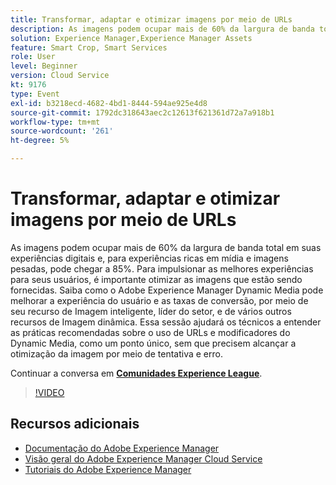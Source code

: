 ```yaml
---
title: Transformar, adaptar e otimizar imagens por meio de URLs
description: As imagens podem ocupar mais de 60% da largura de banda total em suas experiências digitais e, para experiências ricas em mídia e imagens pesadas, pode chegar a 85%. Para impulsionar as melhores experiências para seus usuários, é importante otimizar as imagens que estão sendo fornecidas. Saiba como o Adobe Experience Manager Dynamic Media pode melhorar a experiência do usuário e as taxas de conversão, por meio de seu recurso de Imagem inteligente, líder do setor, e de vários outros recursos de Imagem dinâmica. Essa sessão ajudará os técnicos a entender as práticas recomendadas sobre o uso de URLs e modificadores do Dynamic Media, como um ponto único, sem que precisem alcançar a otimização da imagem por meio de tentativa e erro.
solution: Experience Manager,Experience Manager Assets
feature: Smart Crop, Smart Services
role: User
level: Beginner
version: Cloud Service
kt: 9176
type: Event
exl-id: b3218ecd-4682-4bd1-8444-594ae925e4d8
source-git-commit: 1792dc318643aec2c12613f621361d72a7a918b1
workflow-type: tm+mt
source-wordcount: '261'
ht-degree: 5%

---
```


# Transformar, adaptar e otimizar imagens por meio de URLs

As imagens podem ocupar mais de 60% da largura de banda total em suas experiências digitais e, para experiências ricas em mídia e imagens pesadas, pode chegar a 85%. Para impulsionar as melhores experiências para seus usuários, é importante otimizar as imagens que estão sendo fornecidas. Saiba como o Adobe Experience Manager Dynamic Media pode melhorar a experiência do usuário e as taxas de conversão, por meio de seu recurso de Imagem inteligente, líder do setor, e de vários outros recursos de Imagem dinâmica. Essa sessão ajudará os técnicos a entender as práticas recomendadas sobre o uso de URLs e modificadores do Dynamic Media, como um ponto único, sem que precisem alcançar a otimização da imagem por meio de tentativa e erro.

Continuar a conversa em **[Comunidades Experience League](https://adobe.ly/3F58miP)**.

>[!VIDEO](https://video.tv.adobe.com/v/337847/?quality=12&learn=on&hidetitle=true)

## Recursos adicionais

- [Documentação do Adobe Experience Manager ](https://experienceleague.adobe.com/docs/experience-manager-cloud-service.html?lang=pt-BR)
- [Visão geral do Adobe Experience Manager Cloud Service](https://experienceleague.adobe.com/docs/experience-manager-cloud-service/overview/home.html)
- [Tutoriais do Adobe Experience Manager](https://experienceleague.adobe.com/docs/experience-manager-tutorials.html)
